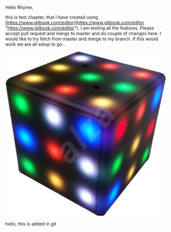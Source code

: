 Hello Rhyme,

this is test chapter, that I have created using [https://www.gitbook.com/editor](https://www.gitbook.com/editor "https://www.gitbook.com/editor"). I am testing all the features. Please accept pull request and merge to master and do couple of changes here. I would like to try fetch from master and merge to my branch. If this would work we are all setup to go...

![alt-text](/assets/ImgW.jpg)

hello, this is added in git
